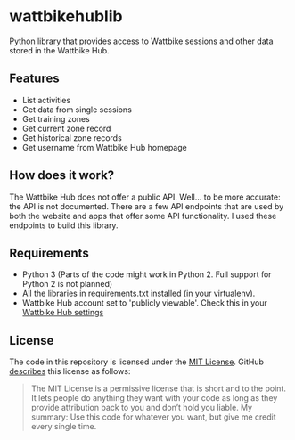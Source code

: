 # wattbikehublib
Python library that provides access to Wattbike sessions and other data stored in the Wattbike Hub.

## Features
- List activities
- Get data from single sessions
- Get training zones
- Get current zone record
- Get historical zone records
- Get username from Wattbike Hub homepage

## How does it work?
The Wattbike Hub does not offer a public API. Well... to be more accurate: the API is not documented. There are a few API endpoints that are used by both the website and apps that offer some API functionality. I used these endpoints to build this library.

## Requirements
- Python 3 (Parts of the code might work in Python 2. Full support for Python 2 is not planned)
- All the libraries in requirements.txt installed (in your virtualenv).
- Wattbike Hub account set to 'publicly viewable'. Check this in your [Wattbike Hub settings](http://hub.wattbike.com/account/edit)

## License
The code in this repository is licensed under the [MIT License](http://choosealicense.com/licenses/mit/). GitHub [describes](http://choosealicense.com) this license as follows:
> The MIT License is a permissive license that is short and to the point. It lets people do anything they want with your code as long as they provide attribution back to you and don’t hold you liable.
My summary: Use this code for whatever you want, but give me credit every single time.
